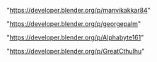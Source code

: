 "https://developer.blender.org/p/manvikakkar84"

"https://developer.blender.org/p/georgepalm"

"https://developer.blender.org/p/Alphabyte161"

"https://developer.blender.org/p/GreatCthulhu"

 
